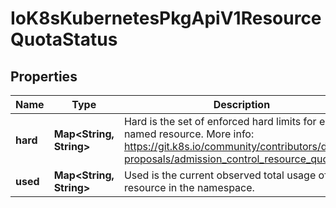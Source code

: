
# IoK8sKubernetesPkgApiV1ResourceQuotaStatus

## Properties
Name | Type | Description | Notes
------------ | ------------- | ------------- | -------------
**hard** | **Map&lt;String, String&gt;** | Hard is the set of enforced hard limits for each named resource. More info: https://git.k8s.io/community/contributors/design-proposals/admission_control_resource_quota.md |  [optional]
**used** | **Map&lt;String, String&gt;** | Used is the current observed total usage of the resource in the namespace. |  [optional]



